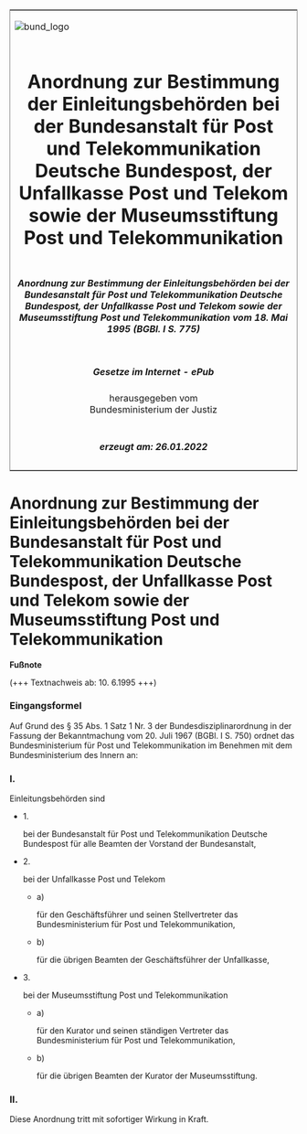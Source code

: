<span id="DECKBLATT.html"></span>

<table border="0" frame="border" width="100%">

<tr valign="top">

<td align="left">

![bund\_logo](BfJ_2021_Web_de_de.gif)

</td>

<td align="right">

 

</td>

</tr>

<tr align="center" valign="middle">

<td colspan="2">

# Anordnung zur Bestimmung der Einleitungsbehörden bei der Bundesanstalt für Post und Telekommunikation Deutsche Bundespost, der Unfallkasse Post und Telekom sowie der Museumsstiftung Post und Telekommunikation

</td>

</tr>

<tr align="center" valign="middle">

<td colspan="2">

##### Anordnung zur Bestimmung der Einleitungsbehörden bei der Bundesanstalt für Post und Telekommunikation Deutsche Bundespost, der Unfallkasse Post und Telekom sowie der Museumsstiftung Post und Telekommunikation vom 18. Mai 1995 (BGBl. I S. 775)

</td>

</tr>

<tr align="center" valign="middle">

<td colspan="2">

  
  

##### Gesetze im Internet - ePub  
  
herausgegeben vom  
Bundesministerium der Justiz

</td>

</tr>

<tr align="center" valign="bottom">

<td colspan="2">

  
  

##### erzeugt am: 26.01.2022

</td>

</tr>

</table>

<span id="BJNR077510995.html"></span>

# Anordnung zur Bestimmung der Einleitungsbehörden bei der Bundesanstalt für Post und Telekommunikation Deutsche Bundespost, der Unfallkasse Post und Telekom sowie der Museumsstiftung Post und Telekommunikation

<div>

  
**Fußnote**

<div class="jnhtml">

<div>

<div class="jurAbsatz">

(+++ Textnachweis ab: 10. 6.1995 +++)

</div>

</div>

</div>

</div>

<span id="BJNR077510995BJNE000100000.html"></span>

### Eingangsformel  

<div>

<div class="jnhtml">

<div>

<div class="jurAbsatz">

Auf Grund des § 35 Abs. 1 Satz 1 Nr. 3 der Bundesdisziplinarordnung in
der Fassung der Bekanntmachung vom 20. Juli 1967 (BGBl. I S. 750) ordnet
das Bundesministerium für Post und Telekommunikation im Benehmen mit dem
Bundesministerium des Innern an:

</div>

</div>

</div>

</div>

<span id="BJNR077510995BJNE000200000.html"></span>

### I.  

<div>

<div class="jnhtml">

<div>

<div class="jurAbsatz">

Einleitungsbehörden sind

  - 1\.
    
    <div style="">
    
    bei der Bundesanstalt für Post und Telekommunikation Deutsche
    Bundespost für alle Beamten der Vorstand der Bundesanstalt,
    
    </div>

  - 2\.
    
    <div style="">
    
    bei der Unfallkasse Post und Telekom
    
      - a)
        
        <div style="">
        
        für den Geschäftsführer und seinen Stellvertreter das
        Bundesministerium für Post und Telekommunikation,
        
        </div>
    
      - b)
        
        <div style="">
        
        für die übrigen Beamten der Geschäftsführer der Unfallkasse,
        
        </div>
    
    </div>

  - 3\.
    
    <div style="">
    
    bei der Museumsstiftung Post und Telekommunikation
    
      - a)
        
        <div style="">
        
        für den Kurator und seinen ständigen Vertreter das
        Bundesministerium für Post und Telekommunikation,
        
        </div>
    
      - b)
        
        <div style="">
        
        für die übrigen Beamten der Kurator der Museumsstiftung.
        
        </div>
    
    </div>

</div>

</div>

</div>

</div>

<span id="BJNR077510995BJNE000300000.html"></span>

### II.  

<div>

<div class="jnhtml">

<div>

<div class="jurAbsatz">

Diese Anordnung tritt mit sofortiger Wirkung in Kraft.

</div>

</div>

</div>

</div>
